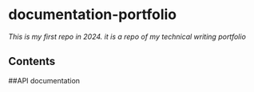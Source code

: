 # documentation-portfolio

_This is my first repo in 2024. it is a repo of my technical writing portfolio_

## Contents

##API documentation 